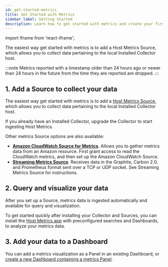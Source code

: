 ```yaml
---
id: get-started-metrics
title: Get Started with Metrics
sidebar_label: Getting Started
description: Learn how to get started with metrics and create your first visualization.
---
```


import Iframe from 'react-iframe';

The easiest way get started with metrics is to add a Host Metrics Source, which allows you to collect data pertaining to the local Installed Collector host. 

:::note
Metrics reported with a timestamp older than 24 hours ago or newer than 24 hours in the future from the time they are reported are dropped.
:::

## 1. Add a Source to collect your data

The easiest way get started with metrics is to add a [Host Metrics Source](/docs/send-data/installed-collectors/sources/host-metrics-source/), which allows you to collect data pertaining to the local Installed Collector host.  

If you already have an Installed Collector, upgrade the Collector to start ingesting Host Metrics.

Other metrics Source options are also available:
* [**Amazon CloudWatch Source for Metrics**](/docs/send-data/hosted-collectors/amazon-aws/amazon-cloudwatch-source-metrics/). Allows you to gather metrics data from an Amazon resource. First grant access to read the CloudWatch metrics, and then set up the Amazon CloudWatch Source. 
* [**Streaming Metrics Source**](/docs/send-data/installed-collectors/sources/streaming-metrics-source/). Receives data in the Graphite, Carbon 2.0, and Prometheus format sent over a TCP or UDP socket. See Streaming Metrics Source for instructions.

## 2. Query and visualize your data

After you set up a Source, metrics data is ingested automatically and available for query and visualization.

To get started quickly after installing your Collector and Sources, you can install the [Host Metrics app](/docs/integrations/amazon-aws/ec2-host-metrics/) with preconfigured searches and Dashboards, to analyze your metrics data. 

## 3. Add your data to a Dashboard

You can add a metrics visualization as a Panel in an existing Dashboard, or [create a new Dashboard containing a metrics Panel](/docs/dashboards/create-dashboard-new/#metrics-page). 

